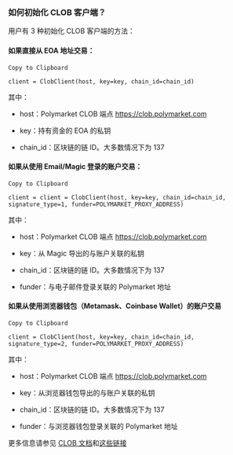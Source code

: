 ### 如何初始化 CLOB 客户端？

用户有 3 种初始化 CLOB 客户端的方法：

#### 如果直接从 EOA 地址交易：
    
    
    Copy to Clipboard
    
    client = ClobClient(host, key=key, chain_id=chain_id)
    

其中：

  * host：Polymarket CLOB 端点 https://clob.polymarket.com

  * key：持有资金的 EOA 的私钥

  * chain_id：区块链的链 ID。大多数情况下为 137




#### 如果从使用 Email/Magic 登录的账户交易：
    
    
    Copy to Clipboard
    
    client = client = ClobClient(host, key=key, chain_id=chain_id, signature_type=1, funder=POLYMARKET_PROXY_ADDRESS)
    

其中：

  * host：Polymarket CLOB 端点 https://clob.polymarket.com

  * key：从 Magic 导出的与账户关联的私钥

  * chain_id：区块链的链 ID。大多数情况下为 137

  * funder：与电子邮件登录关联的 Polymarket 地址




#### 如果从使用浏览器钱包（Metamask、Coinbase Wallet）的账户交易
    
    
    Copy to Clipboard
    
    client = ClobClient(host, key=key, chain_id=chain_id, signature_type=2, funder=POLYMARKET_PROXY_ADDRESS)
    

其中：

  * host：Polymarket CLOB 端点 https://clob.polymarket.com

  * key：从浏览器钱包导出的与账户关联的私钥

  * chain_id：区块链的链 ID。大多数情况下为 137

  * funder：与浏览器钱包登录关联的 Polymarket 地址




更多信息请参见 [CLOB 文档](https://docs.polymarket.com/#clients)和[这些](https://gist.github.com/poly-rodr/f6530175c27e91a1b079c001262218d0)[链接](https://gist.github.com/poly-rodr/f6530175c27e91a1b079c001262218d0)
